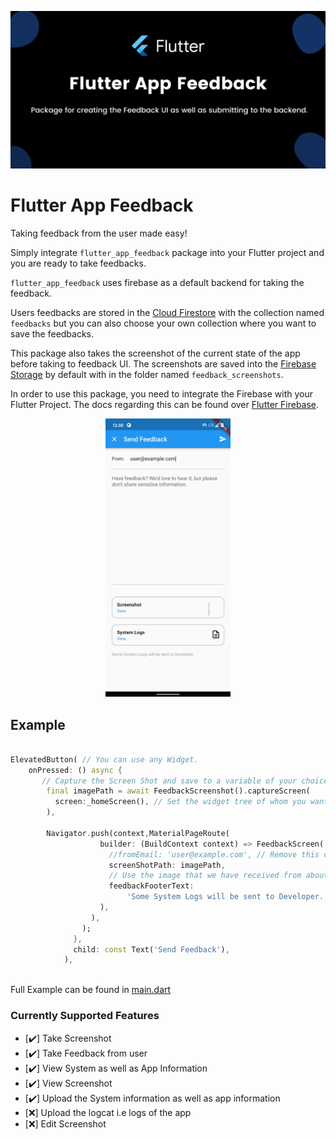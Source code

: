 ![Flutter Feedback Banner](https://raw.githubusercontent.com/imihirpaldhikar/flutter_app_feedback/691b314bf01d7767003ae7ff40448970c78ca49f/assets/flutter_app_feedback_banner.svg)

# Flutter App Feedback

Taking feedback from the user made easy!

Simply integrate `flutter_app_feedback` package into your Flutter project and you are ready to take feedbacks.

`flutter_app_feedback` uses firebase as a default backend for taking the feedback.

Users feedbacks are stored in the [Cloud Firestore](https://firebase.google.com/docs/firestore) with the collection named `feedbacks` but you can also choose your own collection where you want to save the feedbacks.

This package also takes the screenshot of the current state of the app before taking to feedback UI. The screenshots are saved into the [Firebase Storage](https://firebase.google.com/docs/storage) by default with in the folder named `feedback_screenshots`.

In order to use this package, you need to integrate the Firebase with your Flutter Project. The docs regarding this can be found over [Flutter Firebase](https://firebase.flutter.dev).

<center>
<img src="https://github.com/imihirpaldhikar/flutter_app_feedback/blob/main/assets/feedback_screen.png?raw=true" width="200">
</center>

## Example

```dart

ElevatedButton( // You can use any Widget.
    onPressed: () async {
       // Capture the Screen Shot and save to a variable of your choice.
        final imagePath = await FeedbackScreenshot().captureScreen(
          screen:_homeScreen(), // Set the widget tree of whom you want to take screen shot before navigation to the FeedbackScreen
        ),

        Navigator.push(context,MaterialPageRoute(
                    builder: (BuildContext context) => FeedbackScreen(
                      //fromEmail: 'user@example.com', // Remove this comment if you need to set a default email in From field.
                      screenShotPath: imagePath,
                      // Use the image that we have received from about function.
                      feedbackFooterText:
                          'Some System Logs will be sent to Developer.', // This text is shown at the bottom of the Feedback Screen which describes how you will use the information.
                    ),
                  ),
                );
              },
              child: const Text('Send Feedback'),
            ),
            
```

Full Example can be found in [main.dart](./example/lib/main.dart)

### Currently Supported Features

- [✔️] Take Screenshot 
- [✔️] Take Feedback from user 
- [✔️] View System as well as App Information 
- [✔️] View Screenshot 
- [✔️] Upload the System information as well as app information 
- [❌] Upload the logcat i.e logs of the app  
- [❌] Edit Screenshot  
